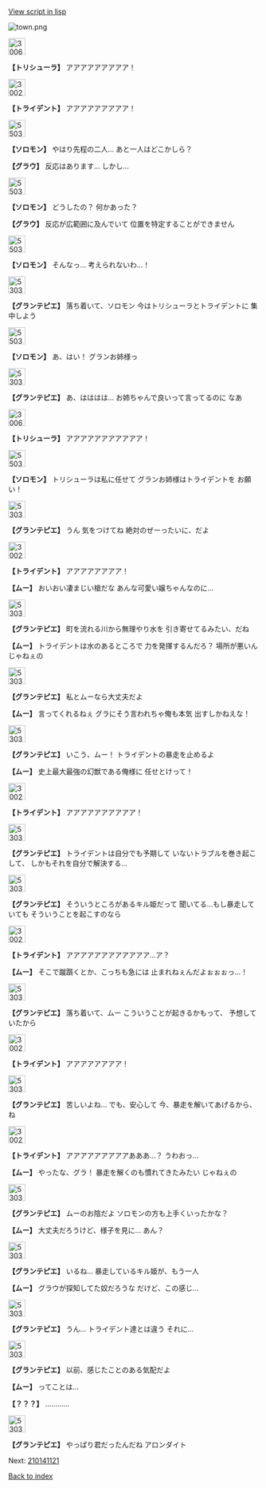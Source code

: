 [View script in lisp](../scripts/210141110.txt)

![town.png](../images/backgrounds/town.png)

<img src="../images/units/300611.png" alt="300611.png" height="34"/>

**【トリシューラ】**
アアアアアアアアア！

<img src="../images/units/300231.png" alt="300231.png" height="34"/>

**【トライデント】**
アアアアアアアアア！

<img src="../images/units/5503111.png" alt="5503111.png" height="34"/>

**【ソロモン】**
やはり先程の二人…
あと一人はどこかしら？

**【グラウ】**
反応はあります…
しかし…

<img src="../images/units/5503111.png" alt="5503111.png" height="34"/>

**【ソロモン】**
どうしたの？
何かあった？

**【グラウ】**
反応が広範囲に及んでいて
位置を特定することができません

<img src="../images/units/5503111.png" alt="5503111.png" height="34"/>

**【ソロモン】**
そんなっ…
考えられないわ…！

<img src="../images/units/5303411.png" alt="5303411.png" height="34"/>

**【グランテピエ】**
落ち着いて、ソロモン
今はトリシューラとトライデントに
集中しよう

<img src="../images/units/5503111.png" alt="5503111.png" height="34"/>

**【ソロモン】**
あ、はい！
グランお姉様っ

<img src="../images/units/5303411.png" alt="5303411.png" height="34"/>

**【グランテピエ】**
あ、はははは…
お姉ちゃんで良いって言ってるのに
なあ

<img src="../images/units/300611.png" alt="300611.png" height="34"/>

**【トリシューラ】**
アアアアアアアアアアア！

<img src="../images/units/5503111.png" alt="5503111.png" height="34"/>

**【ソロモン】**
トリシューラは私に任せて
グランお姉様はトライデントを
お願い！

<img src="../images/units/5303411.png" alt="5303411.png" height="34"/>

**【グランテピエ】**
うん
気をつけてね
絶対のぜーったいに、だよ

<img src="../images/units/300231.png" alt="300231.png" height="34"/>

**【トライデント】**
アアアアアアアア！

**【ムー】**
おいおい凄まじい槍だな
あんな可愛い嬢ちゃんなのに…

<img src="../images/units/5303411.png" alt="5303411.png" height="34"/>

**【グランテピエ】**
町を流れる川から無理やり水を
引き寄せてるみたい、だね

**【ムー】**
トライデントは水のあるところで
力を発揮するんだろ？
場所が悪いんじゃねぇの

<img src="../images/units/5303411.png" alt="5303411.png" height="34"/>

**【グランテピエ】**
私とムーなら大丈夫だよ

**【ムー】**
言ってくれるねぇ
グラにそう言われちゃ俺も本気
出すしかねえな！

<img src="../images/units/5303411.png" alt="5303411.png" height="34"/>

**【グランテピエ】**
いこう、ムー！
トライデントの暴走を止めるよ

**【ムー】**
史上最大最強の幻獣である俺様に
任せとけって！

<img src="../images/units/300231.png" alt="300231.png" height="34"/>

**【トライデント】**
アアアアアアアアアア！

<img src="../images/units/5303411.png" alt="5303411.png" height="34"/>

**【グランテピエ】**
トライデントは自分でも予期して
いないトラブルを巻き起こして、
しかもそれを自分で解決する…

<img src="../images/units/5303411.png" alt="5303411.png" height="34"/>

**【グランテピエ】**
そういうところがあるキル姫だって
聞いてる…もし暴走していても
そういうことを起こすのなら

<img src="../images/units/300231.png" alt="300231.png" height="34"/>

**【トライデント】**
アアアアアアアアアアアア…ア？

**【ムー】**
そこで蹴躓くとか、こっちも急には
止まれねぇんだよぉぉぉっ…！

<img src="../images/units/5303411.png" alt="5303411.png" height="34"/>

**【グランテピエ】**
落ち着いて、ムー
こういうことが起きるかもって、
予想していたから

<img src="../images/units/300231.png" alt="300231.png" height="34"/>

**【トライデント】**
アアアアアアアア！

<img src="../images/units/5303411.png" alt="5303411.png" height="34"/>

**【グランテピエ】**
苦しいよね…
でも、安心して
今、暴走を解いてあげるから、ね

<img src="../images/units/300231.png" alt="300231.png" height="34"/>

**【トライデント】**
アアアアアアアアアあああ…？
うわおっ…

**【ムー】**
やったな、グラ！
暴走を解くのも慣れてきたみたい
じゃねぇの

<img src="../images/units/5303411.png" alt="5303411.png" height="34"/>

**【グランテピエ】**
ムーのお陰だよ
ソロモンの方も上手くいったかな？

**【ムー】**
大丈夫だろうけど、様子を見に…
あん？

<img src="../images/units/5303411.png" alt="5303411.png" height="34"/>

**【グランテピエ】**
いるね…
暴走しているキル姫が、もう一人

**【ムー】**
グラウが探知してた奴だろうな
だけど、この感じ…

<img src="../images/units/5303411.png" alt="5303411.png" height="34"/>

**【グランテピエ】**
うん…
トライデント達とは違う
それに…

<img src="../images/units/5303411.png" alt="5303411.png" height="34"/>

**【グランテピエ】**
以前、感じたことのある気配だよ

**【ムー】**
ってことは…

**【？？？】**
…………

<img src="../images/units/5303411.png" alt="5303411.png" height="34"/>

**【グランテピエ】**
やっぱり君だったんだね
アロンダイト

Next: [210141121](210141121.md)

[Back to index](index.md)
